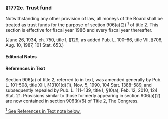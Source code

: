 ### §1772c. Trust fund ###

Notwithstanding any other provision of law, all moneys of the Board shall be treated as trust funds for the purpose of section 906(a)(2) <sup><a href="#1772c_1_target" name="1772c_1">1</a></sup> of title 2. This section is effective for fiscal year 1986 and every fiscal year thereafter.

(June 26, 1934, ch. 750, title I, §129, as added Pub. L. 100–86, title VII, §708, Aug. 10, 1987, 101 Stat. 653.)

#### **Editorial Notes** ####

#### References in Text ####

Section 906(a) of title 2, referred to in text, was amended generally by Pub. L. 101–508, title XIII, §13101(d)(1), Nov. 5, 1990, 104 Stat. 1388–589, and subsequently repealed by Pub. L. 111–139, title I, §10(a), Feb. 12, 2010, 124 Stat. 21. Provisions similar to those formerly appearing in section 906(a)(2) are now contained in section 906(k)(6) of Title 2, The Congress.

[<sup>1</sup> See References in Text note below.](#1772c_1)
